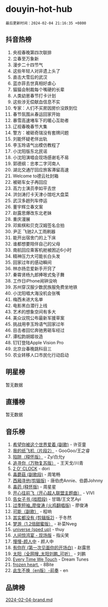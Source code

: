 # douyin-hot-hub

`最后更新时间：2024-02-04 21:16:35 +0800`

## 抖音热榜

1. 央视春晚第四次联排
1. 立春至万象新
1. 漫步二十四节气
1. 这些年轻人对非遗上头了
1. 直击大雪后的武汉
1. 蓝亦菲去世真相好虐心
1. 猫猫会制裁每个嘴硬的长辈
1. 人类幼崽春节打卡计划
1. 这些涉无偿献血信息不实
1. 专家：人们不买房因房价没跌到位
1. 春节氛围从春运回家开始
1. 暴雪高速堵车下的暖心互助者
1. 辽视春晚春节大集
1. 警方：被砸奇瑞没有套牌问题
1. 刘能怀疑老伴出轨
1. 李玉玲语气出模仿教程了
1. 小沈阳版东北民谣
1. 小沈阳演唱会现场感谢毛不易
1. 郭德纲：忠孝二字河南人
1. 湖北交通厅回应旅客滞留高速
1. Welcome to德云社封箱
1. 被砸车女子再回应
1. 高力士演员李如平去世
1. 洪剑涛打卡天津小馆吃大盘菜
1. 武汉多趟列车停运
1. 董宇辉立春文案
1. 赵露思爆改东北老妹
1. 重庆漫展
1. 邓紫棋和贝克汉姆签名合拍
1. 尹正 飞驰2人工雨刷器
1. 能开出宿舍门的上下床
1. 谁都想要陪伴自己的父母
1. 南航回应乘客机舱被困近6小时
1. 精神压力大可能长白头发
1. 回家过年的感动瞬间
1. 林亦扬恋爱新手开窍了
1. 秦霄贤杨九郎捧哏式兔子舞
1. 工作日iPhone闹钟没响
1. 苏州穿汉服少数民族服免费坐地铁
1. 小沈阳唱大海没机会张嘴
1. 梅西未进大名单
1. 电影黑白潜行上线
1. 艺术的想象空间有多大
1. 美众议院公布最新军援草案
1. 挑战用李玉玲语气回家过年
1. 目击者回忆奔驰男砸车经过
1. 谭松韵胡姬妆造
1. 钉钉登陆Apple Vision Pro
1. 北京台春晚跳科目三
1. 农业转移人口市民化行动启动

## 明星榜

暂无数据

## 直播榜

暂无数据

## 音乐榜

1. [希望你被这个世界爱着 (副歌)](https://sf5-hl-cdn-tos.douyinstatic.com/obj/tos-cn-ve-2774/oUHCmWQfZlE3QQBKBeD8rCFLpJzPgCpImhsxMt) - 许亚童
1. [我的纸飞机（片段2）](https://sf6-cdn-tos.douyinstatic.com/obj/tos-cn-ve-2774/oM2ZrKcg2CD5AeRB2gkeXOFB1IxAGJdZPazYHf) - GooGoo/王之睿
1. [陷阱（释怀版）](https://sf6-cdn-tos.douyinstatic.com/obj/tos-cn-ve-2774/oE8C21LeZrzKLDFfQYgMzx4GAIHageG5IzayY7) - Zy/白允y
1. [追寻你（万物复苏版）](https://sf6-cdn-tos.douyinstatic.com/obj/tos-cn-ve-2774/oYeAZJsbjIDit9APmBg8u6uDUQnHmoCf3gbo74) - 王天戈/川青
1. [2 O' CLOCK](https://sf5-hl-cdn-tos.douyinstatic.com/obj/tos-cn-ve-2774/oIUBICeqlYQHTigCBOnCMlwBZJkgiBjt1oDfbg) - dori
1. [毒蘑菇 (副歌段)](https://sf5-hl-cdn-tos.douyinstatic.com/obj/tos-cn-ve-2774/ocDEUsfdLjxnlFXtfogBCiQCEqYB7QZgZ8VViM) - 周笔畅
1. [西厢寻他(剪辑版)](https://sf5-hl-cdn-tos.douyinstatic.com/obj/tos-cn-ve-2774/oUsAVfAQKlRNxEv5qxvIB8o5qmIWUcXbzJKJhw) - 唐伯虎Annie、伯爵Johnny
1. [毒药 (释怀版)](https://sf5-hl-cdn-tos.douyinstatic.com/obj/tos-cn-ve-2774/oYILMEAzspdZBIzy4frJNB8ZHPHWAhiwowd4Ad) - 周星星
1. [开心往前飞（开心超人联盟主题曲）](https://sf5-hl-cdn-tos.douyinstatic.com/obj/tos-cn-ve-2774/9d8fb7c82cf1421fb93a9fe925275e0a) - VIVI
1. [告女子书 (戏腔段)](https://sf3-cdn-tos.douyinstatic.com/obj/tos-cn-ve-2774/osCCzFxWgstBDi92ZfBB4ht7gQENBmQMAl0eI6) - 甘璐/王文艺Ayi
1. [过季短袖_廖俊涛 (火鸡翻唱版)](https://sf3-cdn-tos.douyinstatic.com/obj/tos-cn-ve-2774/ogQVJl0tRBKxQgZji7YClFEBrVDeHpPTWfCZbQ) - 廖俊涛
1. [可能（副歌）](https://sf6-cdn-tos.douyinstatic.com/obj/tos-cn-ve-2774/cde1731888894259b333569393c2fb51) - 程响
1. [其实都没有 (剪辑版2)](https://sf6-cdn-tos.douyinstatic.com/obj/tos-cn-ve-2774/oEBNQenHZtBhxYjGgUDQk0BCHTigQafgFlbQ7k) - 于冬然
1. [梦游（1.2倍甜蜜版）](https://sf5-hl-cdn-tos.douyinstatic.com/obj/tos-cn-ve-2774/o4gyAUm8hwufoEABmwVIiQtHsFuGzAEEWtNMzo) - 补菜Nveg
1. [universe (sped up)](https://sf6-cdn-tos.douyinstatic.com/obj/tos-cn-ve-2774/oIQnurQLDCsdYeegkM4CKuVb23MZBXtX6QB8bv) - thuy
1. [人间惊鸿宴 - 现场版](https://sf5-hl-cdn-tos.douyinstatic.com/obj/tos-cn-ve-2774/osF4mrPePAf2Yv8Wfr5fATCHZwL5h1QiGQAKwz) - 指尖笑
1. [慢慢-颜人中](https://sf6-cdn-tos.douyinstatic.com/obj/tos-cn-ve-2774/ocjHNfBXdBxQNC8ZGAeoLMFTUgtBg8bkExunDC) - 颜人中
1. [有你在 (第一次见面你的开场白)](https://sf6-cdn-tos.douyinstatic.com/obj/tos-cn-ve-2774/oAthrQ3ClJBfI57uBoFEgNDYtNCZ0TSYQQfxQ0) - 赵露思
1. [太阳（全网搜_太阳刘鹏_可听）](https://sf5-hl-cdn-tos.douyinstatic.com/obj/tos-cn-ve-2774/ogWbyIQnlBFImVbeDocRdCIYtBHlbJXgfZMvgz) - 刘鹏
1. [Every Time We Touch](https://sf6-cdn-tos.douyinstatic.com/obj/tos-cn-ve-2774/ogN6lUKQeBBfEVhIOMikG1CcJjugxk1tztZyhP) - Dream Tunes
1. [frozen heart.](https://sf5-hl-cdn-tos.douyinstatic.com/obj/tos-cn-ve-2774/oIIWJfyjIACZA9zQMtnJ6hQQhFC4vhCupoRBsO) - 8Bite
1. [此生不换（en版）-前奏](https://sf3-cdn-tos.douyinstatic.com/obj/tos-cn-ve-2774/oMDvUGwhKrKYDEqXiMYEwxZqBWIJFA92CiLAO) - en

## 品牌榜

[2024-02-04-brand.md](2024-02-04-brand.md)
